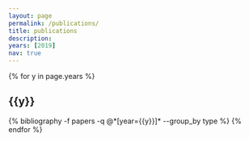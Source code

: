 ```yaml
---
layout: page
permalink: /publications/
title: publications
description: 
years: [2019]
nav: true
---
```


<div class="publications">

{% for y in page.years %}
  <h2 class="year">{{y}}</h2>
  {% bibliography -f papers -q @*[year={{y}}]* --group_by type %}
{% endfor %}

</div>
